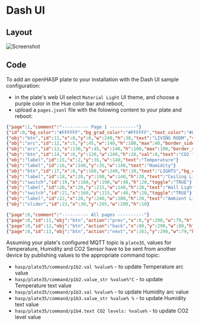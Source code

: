 
<h1>Dash UI</h1>

<h2>Layout</h2>

![Screenshot](https://user-images.githubusercontent.com/1550668/120077719-112cf900-c0ac-11eb-9aa0-82edc3067c0f.png)

<h2>Code</h2>

To add an openHASP plate to your installation with the Dash UI sample configuration:

- in the plate's web UI select `Material Light` UI theme, and choose a purple color in the Hue color bar and reboot,
- upload a `pages.jsonl` file with the folowing content to your plate and reboot:

```json
{"page":1,"comment":"---------- Page 1 ----------"}
{"id":0,"bg_color":"#FFFFFF","bg_grad_color":"#FFFFFF","text_color":"#000000","radius":0,"border_side":0}
{"obj":"btn","id":11,"x":0,"y":0,"w":240,"h":30,"text":"LIVING ROOM","value_font":22,"bg_color":"#2C3E50","bg_grad_color":"#2C3E50","text_color":"#FFFFFF","radius":0,"border_side":0}
{"obj":"arc","id":12,"x":5,"y":45,"w":140,"h":100,"max":40,"border_side":0,"type":0,"rotation":0,"start_angle":180,"end_angle":0,"start_angle1":180,"value_font":12,"value_ofs_x":-19,"value_ofs_y":-4,"bg_opa":0}
{"obj":"arc","id":13,"x":130,"y":45,"w":140,"h":100,"max":100,"border_side":0,"type":0,"start_angle":180,"end_angle":0,"start_angle1":180,"value_font":12,"value_color":"#000000","value_ofs_x":-19,"value_ofs_y":-4,"bg_opa":0}
{"obj":"btn","id":14,"x":0,"y":120,"w":240,"h":20,"val":0,"text":"CO2 levels: ","radius":0,"border_side":0}
{"obj":"label","id":15,"x":2,"y":35,"w":140,"text":"Temperature"}
{"obj":"label","id":16,"x":140,"y":35,"w":140,"text":"Humidity"}
{"obj":"btn","id":17,"x":0,"y":160,"w":240,"h":20,"text":"LIGHTS","bg_color":"#F1C40F","text_color":"#FFFFFF","radius":0,"border_side":0}
{"obj":"label","id":18,"x":20,"y":190,"w":140,"h":20,"text":"Ceiling Light"}
{"obj":"switch","id":19,"x":160,"y":190,"w":40,"h":20,"toggle":"TRUE"}
{"obj":"label","id":20,"x":20,"y":215,"w":140,"h":20,"text":"Wall Light"}
{"obj":"switch","id":21,"x":160,"y":215,"w":40,"h":20,"toggle":"TRUE"}
{"obj":"label","id":22,"x":20,"y":240,"w":200,"h":20,"text":"Ambient Light"}
{"obj":"slider","id":23,"x":30,"y":265,"w":200,"h":10}

{"page":0,"comment":"---------- All pages ----------"}
{"page":0,"id":11,"obj":"btn","action":"prev","x":0,"y":290,"w":79,"h":32,"bg_color":"#34495E","text":"\uE141","text_color":"#000000","radius":0,"border_side":0,"text_font":32}
{"page":0,"id":12,"obj":"btn","action":"back","x":80,"y":290,"w":80,"h":32,"bg_color":"#34495E","text":"\uE2DC","text_color":"#000000","radius":0,"border_side":0,"text_font":24}
{"page":0,"id":13,"obj":"btn","action":"next","x":161,"y":290,"w":79,"h":32,"bg_color":"#34495E","text":"\uE142","text_color":"#000000","radius":0,"border_side":0,"text_font":32}
```

Assuming your plate's configured MQTT topic is `plate35`, values for Temperature, Humidity and CO2 Sensor have to be sent from another device by publishing values to the appropriate command topic:

- `hasp/plate35/command/p1b2.val %value%` - to update Temperature arc value
- `hasp/plate35/command/p1b2.value_str %value%°C` - to update Temperature text value
- `hasp/plate35/command/p1b3.val %value%` - to update Humidity arc value 
- `hasp/plate35/command/p1b3.value_str %value% %` - to update Humidity text value
- `hasp/plate35/command/p1b4.text CO2 levels: %value%` - to update CO2 level value

